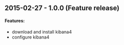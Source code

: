 ## 2015-02-27 - 1.0.0 (Feature release)

#### Features:

- download and install kibana4
- configure kibana4

